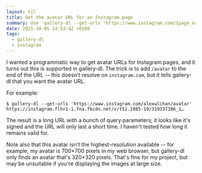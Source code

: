 ```yaml
---
layout: til
title: Get the avatar URL for an Instagram page
summary: Use `gallery-dl --get-urls "https://www.instagram.com/{page_name}/avatar".`
date: 2025-10-05 14:53:42 +0100
tags:
  - gallery-dl
  - instagram
---
```

I wanted a programmatic way to get avatar URLs for Instagram pages, and it turns out this is supported in gallery-dl.
The trick is to add `/avatar` to the end of the URL -- this doesn't resolve on `instagram.com`, but it tells gallery-dl that you want the avatar URL.

For example:

```console
$ gallery-dl --get-urls 'https://www.instagram.com/alexwlchan/avatar'
https://instagram.flhr1-1.fna.fbcdn.net/v/t51.2885-19/319337386_1…
```

The result is a long URL with a bunch of query parameters; it looks like it's signed and the URL will only last a short time.
I haven't tested how long it remains valid for.

Note also that this avatar isn't the highest-resolution available -- for example, my avatar is 700&times;700 pixels in my web browser, but gallery-dl only finds an avatar that's 320&times;320 pixels.
That's fine for my project, but may be unsuitable if you're displaying the images at large size.
